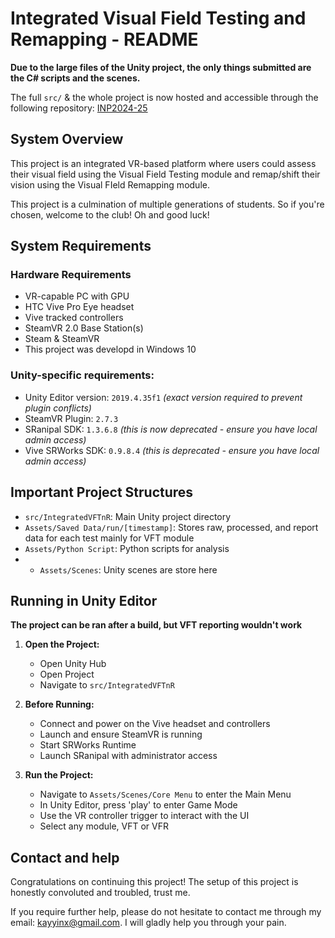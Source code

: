 # Integrated Visual Field Testing and Remapping - README

**Due to the large files of the Unity project, the only things submitted are the C# scripts and the scenes.**

The full `src/` & the whole project is now hosted and accessible through the following repository: [INP2024-25](https://github.com/nykten/INP2024-25)

## System Overview

This project is an integrated VR-based platform where users could assess their visual field using the Visual Field Testing module and remap/shift their vision using the Visual FIeld Remapping module.

This project is a culmination of multiple generations of students. So if you're chosen, welcome to the club! Oh and good luck!

## System Requirements

### Hardware Requirements

* VR-capable PC with GPU
* HTC Vive Pro Eye headset
* Vive tracked controllers
* SteamVR 2.0 Base Station(s)
* Steam & SteamVR 
* This project was developd in Windows 10

### Unity-specific requirements:
* Unity Editor version: `2019.4.35f1` *(exact version required to prevent plugin conflicts)*
* SteamVR Plugin: `2.7.3`
* SRanipal SDK: `1.3.6.8` *(this is now deprecated - ensure you have local admin access)*
* Vive SRWorks SDK: `0.9.8.4` *(this is deprecated - ensure you have local admin access)*

## Important Project Structures

* `src/IntegratedVFTnR`: Main Unity project directory  
* `Assets/Saved Data/run/[timestamp]`: Stores raw, processed, and report data for each test mainly for VFT module
* `Assets/Python Script`: Python scripts for analysis 
* * `Assets/Scenes`: Unity scenes are store here


## Running in Unity Editor

**The project can be ran after a build, but VFT reporting wouldn't work**

1. **Open the Project:**
   * Open Unity Hub
   * Open Project
   * Navigate to `src/IntegratedVFTnR`  

2. **Before Running:**
   * Connect and power on the Vive headset and controllers
   * Launch and ensure SteamVR is running
   * Start SRWorks Runtime
   * Launch SRanipal with administrator access 

3. **Run the Project:**
   * Navigate to `Assets/Scenes/Core Menu` to enter the Main Menu  
   * In Unity Editor, press 'play' to enter Game Mode
   * Use the VR controller trigger to interact with the UI  
   * Select any module, VFT or VFR


## Contact and help
Congratulations on continuing this project! The setup of this project is honestly convoluted and troubled, trust me. 

If you require further help, please do not hesitate to contact me through my email: [kayyinx@gmail.com](kayyinx@gmail.com). I will gladly help you through your pain.